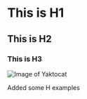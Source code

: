 # This is H1
## This is H2
### This is H3

![Image of Yaktocat](https://octodex.github.com/images/yaktocat.png)

Added some H examples
